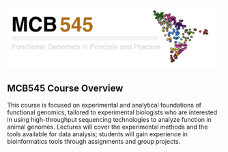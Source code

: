  # <img src="Images/Logo_Header.png" width="1200px">

## MCB545 Course Overview

This course is focused on experimental and analytical foundations of functional genomics, tailored to experimental biologists who are interested in using high-throughput sequencing technologies to analyze function in animal genomes. Lectures will cover the experimental methods and the tools available for data analysis; students will gain experience in bioinformatics tools through assignments and group projects. 
